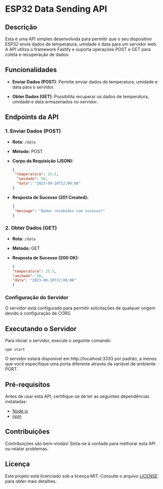 # ESP32 Data Sending API


## Descrição

Esta é uma API simples desenvolvida para permitir que o seu dispositivo ESP32 envie dados de temperatura, umidade e data para um servidor web. A API utiliza o framework Fastify e suporta operações POST e GET para coleta e recuperação de dados.

## Funcionalidades

- **Enviar Dados (POST)**: Permite enviar dados de temperatura, umidade e data para o servidor.

- **Obter Dados (GET)**: Possibilita recuperar os dados de temperatura, umidade e data armazenados no servidor.

## Endpoints da API

### 1. Enviar Dados (POST)

- **Rota:** `/data`
- **Método:** POST
- **Corpo da Requisição (JSON):** 

  ```json
  {
   "temperatura": 25.5,
    "umidade": 50,
    "data": "2023-09-10T12:00:00"
  }
  ```
- **Resposta de Sucesso (201 Created):**

  ```json
  {
   "message": "Dados recebidos com sucesso!"
  }
  ```

### 2. Obter Dados (GET)

- **Rota:** `/data`
- **Método:** GET
- **Resposta de Sucesso (200 OK):**

  ```json
  {
  "temperatura": 25.5,
  "umidade": 50,
  "data": "2023-09-10T12:00:00"
  }
  ```

### Configuração do Servidor
O servidor está configurado para permitir solicitações de qualquer origem devido à configuração de CORS.

## Executando o Servidor
Para iniciar o servidor, execute o seguinte comando:

```
npm start
```

O servidor estará disponível em http://localhost:3333 por padrão, a menos que você especifique uma porta diferente através da variável de ambiente PORT.

## Pré-requisitos
Antes de usar esta API, certifique-se de ter as seguintes dependências instaladas:

- [Node.js](https://nodejs.org/pt-br)
- [npm](https://docs.npmjs.com/downloading-and-installing-node-js-and-npm)

## Contribuições
Contribuições são bem-vindas! Sinta-se à vontade para melhorar esta API ou relatar problemas.

## Licença

Este projeto está licenciado sob a licença MIT. Consulte o arquivo [LICENSE](./LICENSE) para obter mais detalhes.
